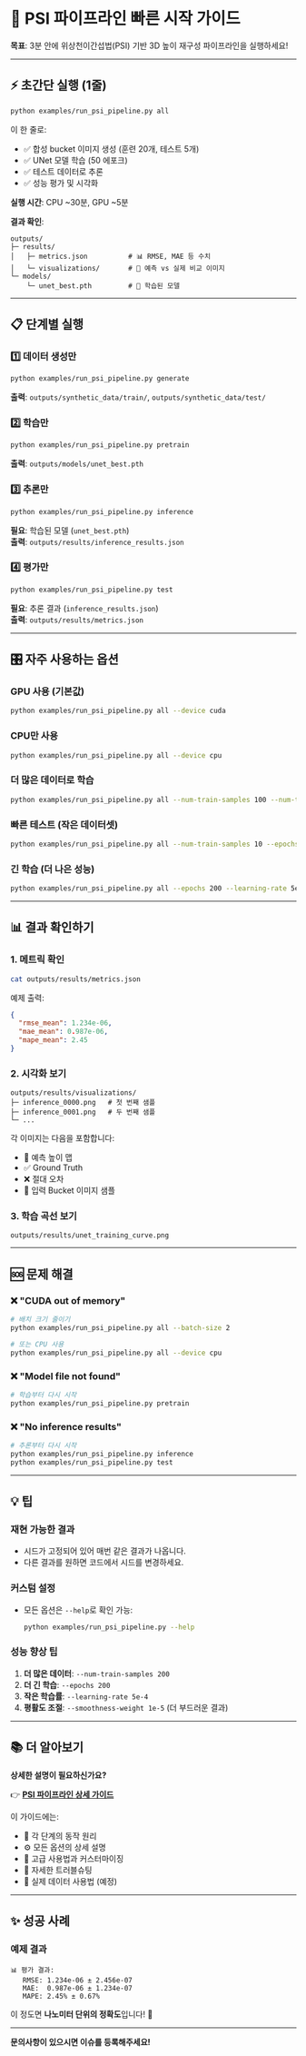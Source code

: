 # 🚀 PSI 파이프라인 빠른 시작 가이드

**목표**: 3분 안에 위상천이간섭법(PSI) 기반 3D 높이 재구성 파이프라인을 실행하세요!

---

## ⚡ 초간단 실행 (1줄)

```bash
python examples/run_psi_pipeline.py all
```

이 한 줄로:
- ✅ 합성 bucket 이미지 생성 (훈련 20개, 테스트 5개)
- ✅ UNet 모델 학습 (50 에포크)
- ✅ 테스트 데이터로 추론
- ✅ 성능 평가 및 시각화

**실행 시간**: CPU ~30분, GPU ~5분

**결과 확인**:
```
outputs/
├─ results/
│   ├─ metrics.json          # 📊 RMSE, MAE 등 수치
│   └─ visualizations/       # 🎨 예측 vs 실제 비교 이미지
└─ models/
    └─ unet_best.pth         # 💾 학습된 모델
```

---

## 📋 단계별 실행

### 1️⃣ 데이터 생성만

```bash
python examples/run_psi_pipeline.py generate
```

**출력**: `outputs/synthetic_data/train/`, `outputs/synthetic_data/test/`

### 2️⃣ 학습만

```bash
python examples/run_psi_pipeline.py pretrain
```

**출력**: `outputs/models/unet_best.pth`

### 3️⃣ 추론만

```bash
python examples/run_psi_pipeline.py inference
```

**필요**: 학습된 모델 (`unet_best.pth`)  
**출력**: `outputs/results/inference_results.json`

### 4️⃣ 평가만

```bash
python examples/run_psi_pipeline.py test
```

**필요**: 추론 결과 (`inference_results.json`)  
**출력**: `outputs/results/metrics.json`

---

## 🎛️ 자주 사용하는 옵션

### GPU 사용 (기본값)
```bash
python examples/run_psi_pipeline.py all --device cuda
```

### CPU만 사용
```bash
python examples/run_psi_pipeline.py all --device cpu
```

### 더 많은 데이터로 학습
```bash
python examples/run_psi_pipeline.py all --num-train-samples 100 --num-test-samples 20
```

### 빠른 테스트 (작은 데이터셋)
```bash
python examples/run_psi_pipeline.py all --num-train-samples 10 --epochs 20
```

### 긴 학습 (더 나은 성능)
```bash
python examples/run_psi_pipeline.py all --epochs 200 --learning-rate 5e-4
```

---

## 📊 결과 확인하기

### 1. 메트릭 확인
```bash
cat outputs/results/metrics.json
```

예제 출력:
```json
{
  "rmse_mean": 1.234e-06,
  "mae_mean": 0.987e-06,
  "mape_mean": 2.45
}
```

### 2. 시각화 보기
```
outputs/results/visualizations/
├─ inference_0000.png   # 첫 번째 샘플
├─ inference_0001.png   # 두 번째 샘플
└─ ...
```

각 이미지는 다음을 포함합니다:
- 🔮 예측 높이 맵
- ✅ Ground Truth
- ❌ 절대 오차
- 📸 입력 Bucket 이미지 샘플

### 3. 학습 곡선 보기
```
outputs/results/unet_training_curve.png
```

---

## 🆘 문제 해결

### ❌ "CUDA out of memory"
```bash
# 배치 크기 줄이기
python examples/run_psi_pipeline.py all --batch-size 2

# 또는 CPU 사용
python examples/run_psi_pipeline.py all --device cpu
```

### ❌ "Model file not found"
```bash
# 학습부터 다시 시작
python examples/run_psi_pipeline.py pretrain
```

### ❌ "No inference results"
```bash
# 추론부터 다시 시작
python examples/run_psi_pipeline.py inference
python examples/run_psi_pipeline.py test
```

---

## 💡 팁

### 재현 가능한 결과
- 시드가 고정되어 있어 매번 같은 결과가 나옵니다.
- 다른 결과를 원하면 코드에서 시드를 변경하세요.

### 커스텀 설정
- 모든 옵션은 `--help`로 확인 가능:
  ```bash
  python examples/run_psi_pipeline.py --help
  ```

### 성능 향상 팁
1. **더 많은 데이터**: `--num-train-samples 200`
2. **더 긴 학습**: `--epochs 200`
3. **작은 학습률**: `--learning-rate 5e-4`
4. **평활도 조절**: `--smoothness-weight 1e-5` (더 부드러운 결과)

---

## 📚 더 알아보기

**상세한 설명이 필요하신가요?**

👉 **[PSI 파이프라인 상세 가이드](PSI_파이프라인_상세가이드.md)**

이 가이드에는:
- 🧠 각 단계의 동작 원리
- ⚙️ 모든 옵션의 상세 설명
- 🔧 고급 사용법과 커스터마이징
- 🐛 자세한 트러블슈팅
- 📖 실제 데이터 사용법 (예정)

---

## ✨ 성공 사례

### 예제 결과
```
📊 평가 결과:
   RMSE: 1.234e-06 ± 2.456e-07
   MAE:  0.987e-06 ± 1.234e-07
   MAPE: 2.45% ± 0.67%
```

이 정도면 **나노미터 단위의 정확도**입니다! 🎉

---

**문의사항이 있으시면 이슈를 등록해주세요!**

